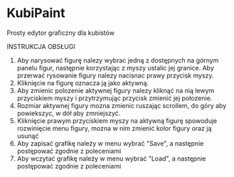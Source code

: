 # KubiPaint
Prosty edytor graficzny dla kubistów

INSTRUKCJA OBSŁUGI

1. Aby narysować figurę nalezy wybrac jedną z dostępnych na górnym
   panelu figur, następnie korzystając z myszy ustalic jej granice. Aby
   przerwać rysowanie figury nalezy nacisnac prawy przycisk myszy.
2. Kliknięcie na figurę oznacza ją jako aktywną.
3. Aby zmienic polozenie aktywnej figury nalezy kliknąć na nią lewym
   przyciskiem myszy i przytrzymując przycisk zmienić jej połozenie.
4. Rozmiar aktywnej figury mozna zmienic ruszając scrollem, do góry
   aby powiekszyc, w dół aby zmniejszyć.
5. Kliknięcie prawym przyciskiem myszy na aktywną figurę spowoduje
   rozwinięcie menu figury, mozna w nim zmienić kolor figury oraz ją
   usunąć
6. Aby zapisać grafikę należy w menu wybrać "Save", a następnie postępować 
   zgodnie z poleceniami
7. Aby wczytać grafikę należy w menu wybrać "Load", a następnie postępować 
   zgodnie z poleceniami
